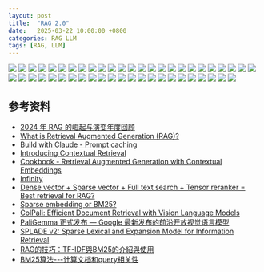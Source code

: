 ```yaml
---
layout: post
title:  "RAG 2.0"
date:   2025-03-22 10:00:00 +0800
categories: RAG LLM
tags: [RAG, LLM]
---
```


![](/images/2025/RAG/RAG.001.jpeg)
![](/images/2025/RAG/RAG.002.jpeg)
![](/images/2025/RAG/RAG.003.jpeg)
![](/images/2025/RAG/RAG.004.jpeg)
![](/images/2025/RAG/RAG.005.jpeg)
![](/images/2025/RAG/RAG.006.jpeg)
![](/images/2025/RAG/RAG.007.jpeg)
![](/images/2025/RAG/RAG.008.jpeg)
![](/images/2025/RAG/RAG.009.jpeg)
![](/images/2025/RAG/RAG.010.jpeg)
![](/images/2025/RAG/RAG.011.jpeg)
![](/images/2025/RAG/RAG.012.jpeg)
![](/images/2025/RAG/RAG.013.jpeg)
![](/images/2025/RAG/RAG.014.jpeg)
![](/images/2025/RAG/RAG.015.jpeg)
![](/images/2025/RAG/RAG.016.jpeg)
![](/images/2025/RAG/RAG.017.jpeg)
![](/images/2025/RAG/RAG.018.jpeg)
![](/images/2025/RAG/RAG.019.jpeg)
![](/images/2025/RAG/RAG.020.jpeg)
![](/images/2025/RAG/RAG.021.jpeg)
![](/images/2025/RAG/RAG.022.jpeg)
![](/images/2025/RAG/RAG.023.jpeg)
![](/images/2025/RAG/RAG.024.jpeg)
![](/images/2025/RAG/RAG.025.jpeg)
![](/images/2025/RAG/RAG.026.jpeg)
![](/images/2025/RAG/RAG.027.jpeg)
![](/images/2025/RAG/RAG.028.jpeg)
![](/images/2025/RAG/RAG.029.jpeg)
![](/images/2025/RAG/RAG.030.jpeg)
![](/images/2025/RAG/RAG.031.jpeg)
![](/images/2025/RAG/RAG.032.jpeg)
![](/images/2025/RAG/RAG.033.jpeg)
![](/images/2025/RAG/RAG.034.jpeg)
![](/images/2025/RAG/RAG.035.jpeg)
![](/images/2025/RAG/RAG.036.jpeg)
![](/images/2025/RAG/RAG.037.jpeg)
![](/images/2025/RAG/RAG.038.jpeg)
![](/images/2025/RAG/RAG.039.jpeg)
![](/images/2025/RAG/RAG.040.jpeg)
![](/images/2025/RAG/RAG.041.jpeg)
![](/images/2025/RAG/RAG.042.jpeg)
![](/images/2025/RAG/RAG.043.jpeg)
![](/images/2025/RAG/RAG.044.jpeg)
![](/images/2025/RAG/RAG.045.jpeg)
![](/images/2025/RAG/RAG.046.jpeg)
![](/images/2025/RAG/RAG.047.jpeg)
![](/images/2025/RAG/RAG.048.jpeg)


## 参考资料
- [2024 年 RAG 的崛起与演变年度回顾](https://ragflow.io/blog/the-rise-and-evolution-of-rag-in-2024-a-year-in-review)
- [What is Retrieval Augmented Generation (RAG)?](https://www.trantorinc.com/blog/what-is-rag-retrieval-augmented-generation)
- [Build with Claude - Prompt caching](https://docs.anthropic.com/en/docs/build-with-claude/prompt-caching)
- [Introducing Contextual Retrieval](https://www.anthropic.com/news/contextual-retrieval)
- [Cookbook - Retrieval Augmented Generation with Contextual Embeddings](https://github.com/anthropics/anthropic-cookbook/tree/main/skills/contextual-embeddings)
- [Infinity](https://infiniflow.org/)
- [Dense vector + Sparse vector + Full text search + Tensor reranker = Best retrieval for RAG?](https://infiniflow.org/blog/best-hybrid-search-solution)
- [Sparse embedding or BM25?](https://infiniflow.org/blog/sparse-embedding-bm25)
- [ColPali: Efficient Document Retrieval with Vision Language Models](https://arxiv.org/abs/2407.01449)
- [PaliGemma 正式发布 — Google 最新发布的前沿开放视觉语言模型](https://huggingface.co/blog/zh/paligemma)
- [SPLADE v2: Sparse Lexical and Expansion Model for Information Retrieval](https://arxiv.org/abs/2109.10086)
- [RAG的技巧：TF-IDF與BM25的介紹與使用](https://chtseng.wordpress.com/2024/11/18/rag%E7%9A%84%E6%8A%80%E5%B7%A7%EF%BC%9Atf-idf%E8%88%87bm25%E7%9A%84%E4%BB%8B%E7%B4%B9%E8%88%87%E4%BD%BF%E7%94%A8/)
- [BM25算法---计算文档和query相关性](https://www.cnblogs.com/Lee-yl/p/11149879.html)

